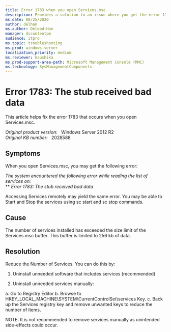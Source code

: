 ```yaml
---
title: Error 1783 when you open Services.msc
description: Provides a solution to an issue where you get the error 1783 when you open Services.msc. 
ms.date: 08/25/2020
author: delhan
ms.author: Delead-Han
manager: dscontentpm
audience: itpro
ms.topic: troubleshooting
ms.prod: windows-server
localization_priority: medium
ms.reviewer: kaushika
ms.prod-support-area-path: Microsoft Management Console (MMC)
ms.technology: SysManagementComponents
---
```

# Error 1783: The stub received bad data

This article helps fix the error 1783 that occurs when you open Services.msc.

_Original product version:_ &nbsp; Windows Server 2012 R2  
_Original KB number:_ &nbsp; 2028588

## Symptoms

When you open Services.msc, you may get the following error: 

*The system encountered the following error while reading the list of services on:*  
** *Error 1783: The stub received bad data*  

Accessing Services remotely may yield the same error. You may be able to Start and Stop the services using sc start and sc stop commands.

## Cause

The number of services installed has exceeded the size limit of the Services.msc buffer. This buffer is limited to 256 kb of data.

## Resolution

Reduce the Number of Services. You can do this by:

1. Uninstall unneeded software that includes services (recommended)

2. Uninstall unneeded services manually:

a. Go to Registry Editor 
 b. Browse to HKEY_LOCAL_MACHINE\SYSTEM\CurrentControlSet\services Key.
 c. Back up the Services registry key and remove unwanted keys to reduce the number of items.

NOTE: It is not recommended to remove services manually as unintended side-effects could occur.
